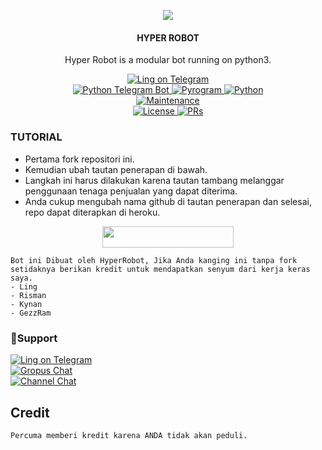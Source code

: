 <p align="center">
  <img src="https://telegra.ph/file/554a2a42a50326a0cc482.jpg">
</p>

<h4><p align="center"> HYPER ROBOT </p></h4>

<p align="center">Hyper Robot is a modular bot running on python3.</p>

<p align="center">
<a href="https://t.me/InlineKeyboardMarkup"> <img src="https://img.shields.io/badge/Hyper-Robot-blue?&logo=telegram" alt="Ling on Telegram" /> </a><br>
<a href="https://python-telegram-bot.org"> <img src="https://img.shields.io/badge/PTB-13.13-white?&style=flat-round&logo=github" alt="Python Telegram Bot" /> </a>
<a href="https://docs.pyrogram.dev"> <img src="https://img.shields.io/badge/Pyrogram-2.0.97-red?&style=flat-round&logo=github" alt="Pyrogram" /> </a>
<a href="https://docs.python.org"> <img src="https://img.shields.io/badge/Python-3.9.16-purple?&style=flat-round&logo=python" alt="Python" /> </a><br>
<a href="https://GitHub.com/Ling-ex/new"> <img src="https://img.shields.io/badge/Maintained-Ling-yellow.svg" alt="Maintenance" /> </a><br>
<a href="https://github.com/Ling-ex/new/blob/main/LICENSE"> <img src="https://img.shields.io/badge/License-GPLv3-blue.svg" alt="License" /> </a>
<a href="https://makeapullrequest.com"> <img src="https://img.shields.io/badge/PRs-Welcome-blue.svg?style=flat-round" alt="PRs" /> </a>
</p>

### TUTORIAL

- Pertama fork repositori ini.
- Kemudian ubah tautan penerapan di bawah.
- Langkah ini harus dilakukan karena tautan tambang melanggar penggunaan tenaga penjualan yang dapat diterima.
- Anda cukup mengubah nama github di tautan penerapan dan selesai, repo dapat diterapkan di heroku.

<p align="center"><a href="https://dashboard.heroku.com/new?template=https://github.com/JIYOXCRY/HYPER-UBOT"> <img 
src="https://img.shields.io/badge/Deploy%20To%20Heroku-red?style=flat&logo=heroku" width="210" height="34.45" /></a></p>


```
Bot ini Dibuat oleh HyperRobot, Jika Anda kanging ini tanpa fork setidaknya berikan kredit untuk mendapatkan senyum dari kerja keras saya.
- Ling
- Risman
- Kynan
- GezzRam
```


### 📝Support
<p>
<a href="https://t.me/InlineKeyboardMarkup"> <img src="https://img.shields.io/badge/Ling-blue?&logo=telegram" alt="Ling on Telegram" /> </a><br>
<a href="https://t.me/HyperSupportQ"> <img src="https://img.shields.io/badge/Update-Chat-blue?&logo=telegram" alt="Gropus Chat" /> </a><br>
<a href="https://t.me/storyQi"> <img src="https://img.shields.io/badge/Support-Channel-blue?&logo=telegram" alt="Channel Chat" /> </a><br>
</p>



## Credit 

```
Percuma memberi kredit karena ANDA tidak akan peduli.
```
